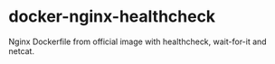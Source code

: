 # docker-nginx-healthcheck
Nginx Dockerfile from official image with healthcheck, wait-for-it and netcat.

